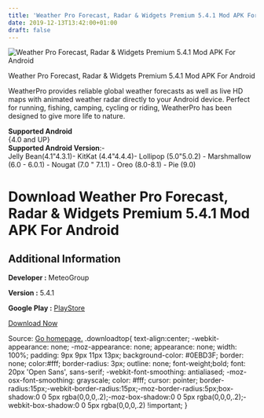 ```yaml
---
title: 'Weather Pro Forecast, Radar & Widgets Premium 5.4.1 Mod APK For Android'
date: 2019-12-13T13:42:00+01:00
draft: false
---
```


![Weather Pro Forecast, Radar & Widgets Premium 5.4.1 Mod APK For Android](https://i1.wp.com/apkhome.net/wp-content/uploads/2019/11/Weather-Pro-Forecast-Radar-Widgets-Premium-5.4.1-Mod.png "Weather Pro Forecast, Radar & Widgets Premium 5.4.1 Mod APK For Android")

  

Weather Pro Forecast, Radar & Widgets Premium 5.4.1 Mod APK For Android

WeatherPro provides reliable global weather forecasts as well as live HD maps with animated weather radar directly to your Android device. Perfect for running, fishing, camping, cycling or riding, WeatherPro has been designed to give more life to nature.

**Supported Android**  
{4.0 and UP}  
**Supported Android Version**:-  
Jelly Bean(4.1"4.3.1)- KitKat (4.4"4.4.4)- Lollipop (5.0"5.0.2) - Marshmallow (6.0 - 6.0.1) - Nougat (7.0 " 7.1.1) - Oreo (8.0-8.1) - Pie (9.0)

Download Weather Pro Forecast, Radar & Widgets Premium 5.4.1 Mod APK For Android
================================================================================

Additional Information
----------------------

**Developer :** MeteoGroup

**Version :** 5.4.1

**Google Play :** [PlayStore](https://play.google.com/store/apps/details?id=com.mg.android)

  

[Download Now](https://store4app.co/post/weather-pro-forecast-radar-amp-widgets-premium-5-4-1-mod-apk-for-android_1574864544)

  
Source: [Go homepage.](https://store4app.co/post/weather-pro-forecast-radar-amp-widgets-premium-5-4-1-mod-apk-for-android_1574864544) .downloadtop{ text-align:center; -webkit-appearance: none; -moz-appearance: none; appearance: none; width: 100%; padding: 9px 9px 11px 13px; background-color: #0EBD3F; border: none; color:#fff; border-radius: 3px; outline: none; font-weight;bold; font: 20px 'Open Sans', sans-serif; -webkit-font-smoothing: antialiased; -moz-osx-font-smoothing: grayscale; color: #fff; cursor: pointer; border-radius:15px;-webkit-border-radius:15px;-moz-border-radius:5px;box-shadow:0 0 5px rgba(0,0,0,.2);-moz-box-shadow:0 0 5px rgba(0,0,0,.2);-webkit-box-shadow:0 0 5px rgba(0,0,0,.2) !important; }